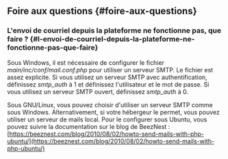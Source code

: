 ## Foire aux questions {#foire-aux-questions}

### L&#039;envoi de courriel depuis la plateforme ne fonctionne pas, que faire ? {#l-envoi-de-courriel-depuis-la-plateforme-ne-fonctionne-pas-que-faire}

Sous Windows, il est nécessaire de configurer le fichier _main/inc/conf/mail.conf.php_ pour utiliser un serveur SMTP. Le fichier est assez explicite. Si vous utilisez un serveur SMTP avec authentification, définissez _smtp_auth_ à 1 et définissez l&#039;utilisateur et le mot de passe. Si vous utilisez un serveur SMTP ouvert, définissez _smtp_auth_ à 0.

Sous GNU/Linux, vous pouvez choisir d&#039;utiliser un serveur SMTP comme sous Windows. Alternativement, si votre hébergeur le permet, vous pouvez utiliser un serveur de mails local. Pour le configurer sous Ubuntu, vous pouvez suivre la documentation sur le blog de BeezNest : [https://beeznest.com/blog/2010/08/02/howto-send-mails-with-php-ubuntu/](https://beeznest.com/blog/2010/08/02/howto-send-mails-with-php-ubuntu/)